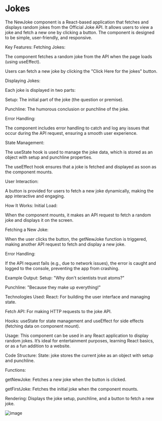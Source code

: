 # Jokes
The NewJoke component is a React-based application that fetches and displays random jokes from the Official Joke API. It allows users to view a joke and fetch a new one by clicking a button. The component is designed to be simple, user-friendly, and responsive.

Key Features:
Fetching Jokes:

The component fetches a random joke from the API when the page loads (using useEffect).

Users can fetch a new joke by clicking the "Click Here for the jokes" button.

Displaying Jokes:

Each joke is displayed in two parts:

Setup: The initial part of the joke (the question or premise).

Punchline: The humorous conclusion or punchline of the joke.

Error Handling:

The component includes error handling to catch and log any issues that occur during the API request, ensuring a smooth user experience.

State Management:

The useState hook is used to manage the joke data, which is stored as an object with setup and punchline properties.

The useEffect hook ensures that a joke is fetched and displayed as soon as the component mounts.

User Interaction:

A button is provided for users to fetch a new joke dynamically, making the app interactive and engaging.

How It Works:
Initial Load:

When the component mounts, it makes an API request to fetch a random joke and displays it on the screen.

Fetching a New Joke:

When the user clicks the button, the getNewJoke function is triggered, making another API request to fetch and display a new joke.

Error Handling:

If the API request fails (e.g., due to network issues), the error is caught and logged to the console, preventing the app from crashing.

Example Output:
Setup: "Why don't scientists trust atoms?"

Punchline: "Because they make up everything!"

Technologies Used:
React: For building the user interface and managing state.

Fetch API: For making HTTP requests to the joke API.

Hooks: useState for state management and useEffect for side effects (fetching data on component mount).

Usage:
This component can be used in any React application to display random jokes. It’s ideal for entertainment purposes, learning React basics, or as a fun addition to a website.

Code Structure:
State: joke stores the current joke as an object with setup and punchline.

Functions:

getNewJoke: Fetches a new joke when the button is clicked.

getFirstJoke: Fetches the initial joke when the component mounts.

Rendering: Displays the joke setup, punchline, and a button to fetch a new joke.

![image](https://github.com/user-attachments/assets/55c584cd-3010-4a0a-99bf-34c731a7df62)

